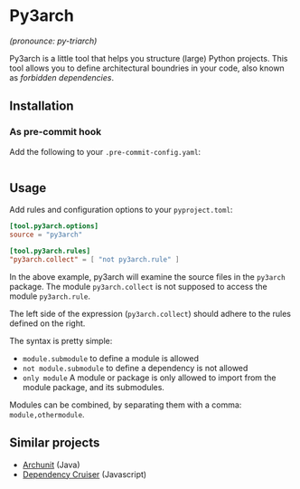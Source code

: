 # Py3arch

_(pronounce: py-triarch)_

Py3arch is a little tool that helps you structure (large) Python projects.
This tool allows you to define architectural boundries in your code, also
known as _forbidden dependencies_.

## Installation

### As pre-commit hook

Add the following to your `.pre-commit-config.yaml`:

```yaml

```
## Usage

Add rules and configuration options to your `pyproject.toml`:

```toml
[tool.py3arch.options]
source = "py3arch"

[tool.py3arch.rules]
"py3arch.collect" = [ "not py3arch.rule" ]
```

In the above example, py3arch will examine the source files in the `py3arch` package.
The module `py3arch.collect` is not supposed to access the module `py3arch.rule`.

The left side of the expression (`py3arch.collect`) should adhere to the rules defined on the right.

The syntax is pretty simple:

* `module.submodule` to define a module is allowed
* `not module.submodule` to define a dependency is not allowed
* `only module` A module or package is only allowed to import from the module package, and its submodules.

Modules can be combined, by separating them with a comma: `module,othermodule`.


## Similar projects

* [Archunit](https://www.archunit.org/) (Java)
* [Dependency Cruiser](https://github.com/sverweij/dependency-cruiser) (Javascript)
